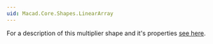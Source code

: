 ```yaml
---
uid: Macad.Core.Shapes.LinearArray
---
```

For a description of this multiplier shape and it's properties [see here](xref:c867c6ad-f4ce-432b-a097-99596e31fea1).